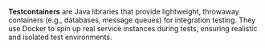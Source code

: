**Testcontainers** are Java libraries that provide lightweight, throwaway containers (e.g., databases, message queues) for integration testing. They use Docker to spin up real service instances during tests, ensuring realistic and isolated test environments.
